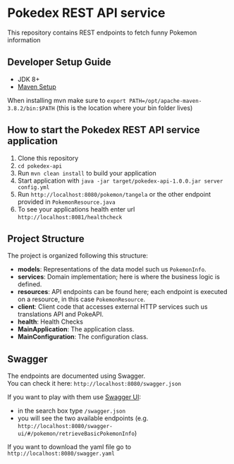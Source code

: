 # Pokedex REST API service

This repository contains REST endpoints to fetch funny Pokemon information

Developer Setup Guide
---

- JDK 8+
- [Maven Setup](https://maven.apache.org/install.html)

When installing mvn make sure to `export PATH=/opt/apache-maven-3.8.2/bin:$PATH` (this is the location where your bin
folder lives)

How to start the Pokedex REST API service application
---

1. Clone this repository
2. `cd pokedex-api`
3. Run `mvn clean install` to build your application
4. Start application with `java -jar target/pokedex-api-1.0.0.jar server config.yml`
5. Run `http://localhost:8080/pokemon/tangela` or the other endpoint provided in `PokemonResource.java`
6. To see your applications health enter url `http://localhost:8081/healthcheck`

Project Structure
---
The project is organized following this structure:

- **models**: Representations of the data model such us `PokemonInfo`.
- **services**: Domain implementation; here is where the business logic is defined.
- **resources**: API endpoints can be found here; each endpoint is executed on a resource, in this case `PokemonResource`.
- **client**: Client code that accesses external HTTP services such us translations API and PokeAPI.
- **health**: Health Checks
- **MainApplication**: The application class.
- **MainConfiguration**: The configuration class.

Swagger
---

The endpoints are documented using Swagger.  
You can check it here: `http://localhost:8080/swagger.json`

If you want to play with them use [Swagger UI](http://localhost:8080/swagger-ui/):
- in the search box type `/swagger.json`
- you will see the two available endpoints (e.g. `http://localhost:8080/swagger-ui/#/pokemon/retrieveBasicPokemonInfo`)

If you want to download the yaml file go to `http://localhost:8080/swagger.yaml`
